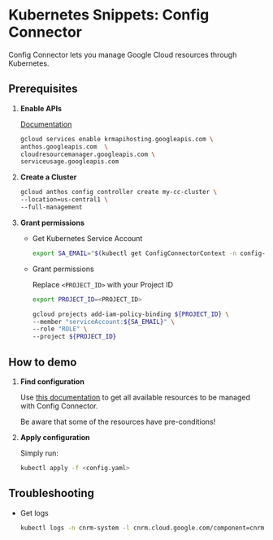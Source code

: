 # Kubernetes Snippets: Config Connector

Config Connector lets you manage Google Cloud resources through Kubernetes.

## Prerequisites

1. **Enable APIs**

    [Documentation](https://cloud.google.com/kubernetes-engine/enterprise/config-controller/docs/setup#production_considerations)

    ```bash
    gcloud services enable krmapihosting.googleapis.com \
    anthos.googleapis.com  \
    cloudresourcemanager.googleapis.com \
    serviceusage.googleapis.com
    ```

1. **Create a Cluster**

    ```bash
    gcloud anthos config controller create my-cc-cluster \
    --location=us-central1 \
    --full-management
    ```

1. **Grant permissions**

    - Get Kubernetes Service Account

        ```bash
        export SA_EMAIL="$(kubectl get ConfigConnectorContext -n config-control -o jsonpath='{.items[0].spec.googleServiceAccount}' 2> /dev/null)"
        ```

    - Grant permissions

        Replace `<PROJECT_ID>` with your Project ID

        ```bash
        export PROJECT_ID=<PROJECT_ID>
        ```

        ```bash
        gcloud projects add-iam-policy-binding ${PROJECT_ID} \
        --member "serviceAccount:${SA_EMAIL}" \
        --role "ROLE" \
        --project ${PROJECT_ID}
        ```

## How to demo

1. **Find configuration**

    Use [this documentation](https://cloud.google.com/config-connector/docs/reference/overview) to get all available resources to be managed with Config Connector.

    Be aware that some of the resources have pre-conditions!

1. **Apply configuration**

    Simply run:

    ```bash
    kubectl apply -f <config.yaml>
    ```

## Troubleshooting

- Get logs

    ```bash
    kubectl logs -n cnrm-system -l cnrm.cloud.google.com/component=cnrm-controller-manager -c manager
    ```